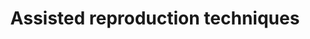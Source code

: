 ---
title: Assisted reproduction techniques
longTitle: 'Assisted reproduction techniques'
tags:
- gccommon
usedFor:
- "[[Reproductive technology]]"
---